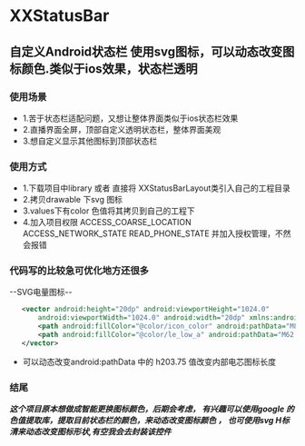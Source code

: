 # XXStatusBar

## 自定义Android状态栏 使用svg图标，可以动态改变图标颜色.类似于ios效果，状态栏透明

### 使用场景
- 1.苦于状态栏适配问题，又想让整体界面类似于ios状态栏效果
- 2.直播界面全屏，顶部自定义透明状态栏，整体界面美观
- 3.想自定义显示其他图标到顶部状态栏


### 使用方式
- 1.下载项目中library 或者 直接将 XXStatusBarLayout类引入自己的工程目录
- 2.拷贝drawable 下svg 图标
- 3.values下有color 色值将其拷贝到自己的工程下
- 4.加入项目权限 ACCESS_COARSE_LOCATION ACCESS_NETWORK_STATE READ_PHONE_STATE 并加入授权管理，不然会报错


### 代码写的比较急可优化地方还很多

--SVG电量图标--

```xml
   <vector android:height="20dp" android:viewportHeight="1024.0"
       android:viewportWidth="1024.0" android:width="20dp" xmlns:android="http://schemas.android.com/apk/res/android">
       <path android:fillColor="@color/icon_color" android:pathData="M877.7,313.5L62.7,313.5A62.7,62.7 0,0 0,0 376.2v271.7c0,34.6 28.1,62.7 62.7,62.7 h815 a62.7,62.7 0,0 0,62.7 -62.7v-271.7a62.7,62.7 0,0 0,-62.7 -62.7zM919.5,647.8c0,23.1 -18.7,41.8 -41.8,41.8L62.7,689.6a41.8,41.8 0,0 1,-41.8 -41.8v-271.7c0,-23.1 18.7,-41.8 41.8,-41.8h815c23.1,0 41.8,18.7 41.8,41.8v271.7z"/>
       <path android:fillColor="@color/le_low_a" android:pathData="M62.7,355.3 h203.75 c11.5,0 20.9,9.3 20.9,20.9 v271.7 c0,11.5 -9.3,20.9 -20.9,20.9 H62.7 a20.9,20.9 0,0 1,-20.9 -20.9 v-271.7 c0,-11.6 9.3,-20.9 20.9,-20.9 zM961.3,438.8 A62.7,62.7 0,0 1,1024 501.6v20.9a62.7,62.7 0,0 1,-62.7 62.7v-146.3z"/>
   </vector>
```

- 可以动态改变android:pathData 中的 h203.75 值改变内部电芯图标长度

    


### 结尾

___这个项目原本想做成智能更换图标颜色，后期会考虑，
   有兴趣可以使用google 的色值提取库，提取目前状态栏的颜色，来动态改变图标颜色 ，
   也可使用svg H标清来动态改变图标形状,有空我会去封装该控件___
   


